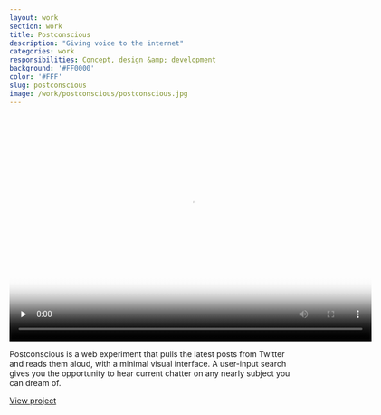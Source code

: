 ```yaml
---
layout: work
section: work
title: Postconscious
description: "Giving voice to the internet"
categories: work
responsibilities: Concept, design &amp; development
background: '#FF0000'
color: '#FFF'
slug: postconscious
image: /work/postconscious/postconscious.jpg
---
```


<div>
  <video id="joanna" class="browser_img" title="POSTCONSCIOUS"
    preload="none" width="640" height="400" poster="{{ site.root }}{{ page.image }}" data-setup="{}">
    <source src="{{ site.root }}/work/postconscious/postconscious.mp4" type='video/mp4'>
  </video>
</div>

Postconscious is a web experiment that pulls the latest posts from Twitter and reads them aloud, with a minimal visual interface. A user-input search gives you the opportunity to hear current chatter on any nearly subject you can dream of.

<a href="http://postconscio.us/" class="button" rel="external">View project</a>
